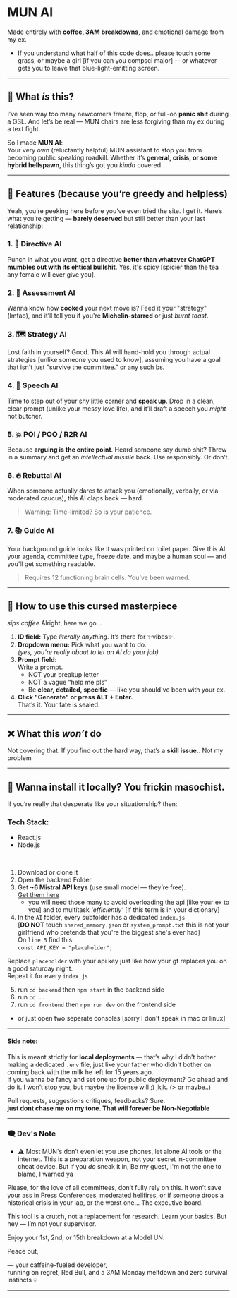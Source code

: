 # MUN AI  
Made entirely with **coffee, 3AM breakdowns**, and emotional damage from my ex.  
- If you understand what half of this code does.. please touch some grass, or maybe a girl [if you can you compsci major] -- or whatever gets you to leave that  blue-light-emitting screen.  
---

## 💩 What *is* this?

I’ve seen way too many newcomers freeze, flop, or full-on **panic shit** during a GSL. And let’s be real — MUN chairs are less forgiving than my ex during a text fight.

So I made **MUN AI**:  
Your very own (reluctantly helpful) MUN assistant to stop you from becoming public speaking roadkill. Whether it’s **general, crisis, or some hybrid hellspawn**, this thing’s got you *kinda* covered.

---

## 🚀 Features (because you’re greedy and helpless)

Yeah, you’re peeking here before you’ve even tried the site. I get it. Here’s what you’re getting — **barely deserved** but still better than your last relationship:

### 1. 🧾 Directive AI  
Punch in what you want, get a directive **better than whatever ChatGPT mumbles out with its ehtical bullshit**. Yes, it's spicy [spicier than the tea any female will ever give you].

### 2. 🧠 Assessment AI  
Wanna know how **cooked** your next move is? Feed it your "strategy" (lmfao), and it’ll tell you if you're **Michelin-starred** or just *burnt toast*.

### 3. 🗺️ Strategy AI  
Lost faith in yourself? Good. This AI will hand-hold you through actual strategies [unlike someone you used to know], assuming you have a goal that isn't just "survive the committee." or any such bs.

### 4. 📢 Speech AI  
Time to step out of your shy little corner and **speak up**. Drop in a clean, clear prompt (unlike your messy love life), and it’ll draft a speech you *might* not butcher.

### 5. 💥 POI / POO / R2R AI  
Because **arguing is the entire point**. Heard someone say dumb shit? Throw in a summary and get an *intellectual missile* back. Use responsibly. Or don’t.

### 6. 🔥 Rebuttal AI  
When someone actually dares to attack you (emotionally, verbally, or via moderated caucus), this AI claps back — hard.  
> Warning: Time-limited? So is your patience.

### 7. 📚 Guide AI  
Your background guide looks like it was printed on toilet paper. Give this AI your agenda, committee type, freeze date, and maybe a human soul — and you’ll get something readable.  
> Requires 12 functioning brain cells. You’ve been warned.

---

## 🧪 How to use this cursed masterpiece

*sips coffee* Alright, here we go...

1. **ID field:** Type *literally anything*. It’s there for ✨vibes✨.  
2. **Dropdown menu:** Pick what you want to do.  
   *(yes, you're really about to let an AI do your job)*  
3. **Prompt field:**  
   Write a prompt.  
   - NOT your breakup letter  
   - NOT a vague “help me pls”  
   - Be **clear, detailed, specific** — like you should've been with your ex.  
4. **Click "Generate" or press ALT + Enter.**  
   That’s it. Your fate is sealed.

---

## ❌ What this *won’t* do

Not covering that. If you find out the hard way, that’s a **skill issue.**. Not my problem

---

## 🔧 Wanna install it locally? You frickin masochist.

If you’re really that desperate like your situationship? then:

### Tech Stack:
- React.js
- Node.js

<br>

1. Download or clone it  
2. Open the backend Folder  
3. Get **~6 Mistral API keys** (use small model — they’re free).  
   [Get them here](https://console.mistral.ai)  
   - you will need those many to avoid overloading the api [like your ex to you] and to multitask *'efficiently'*  [if this term is in your dictionary]
4. In the `AI` folder, every subfolder has a dedicated `index.js` <br>[**DO NOT** touch `shared_memory.json` or `system_prompt.txt` this is not your girlfriend who pretends that you're the biggest she's ever had]  <br>
On `line 5` find this: <br>
`const API_KEY = "placeholder";` 

Replace `placeholder` with your api key just like how your gf replaces you on a good saturday night.  
Repeat it for every `index.js`

5. run `cd backend` then `npm start` in the backend side  
6. run `cd ..`  
7. run `cd frontend` then `npm run dev` on the frontend side  
- or just open two seperate consoles [sorry I don't speak in mac or linux]

---

#### Side note:  
This is meant strictly for **local deployments** — that’s why I didn’t bother making a dedicated `.env` file, just like your father who didn't bother on coming back with the milk he left for 15 years ago.  
If you wanna be fancy and set one up for public deployment? Go ahead and do it. I won’t stop you, but maybe the license will ;) jkjk. (> or maybe..)

Pull requests, suggestions critiques, feedbacks? Sure.<br>
**just dont chase me on my tone. That will forever be Non-Negotiable**

---

### 🗨️ Dev's Note  
- ⚠️ Most MUN's don’t even let you use phones, let alone AI tools or the internet. This is a preparation weapon, not your secret in-committee cheat device. But if you *do* sneak it in, Be my guest, I'm not the one to blame, I warned ya

Please, for the love of all committees, don’t fully rely on this. It won’t save your ass in Press Conferences, moderated hellfires, or if someone drops a historical crisis in your lap, or the worst one... The executive board.

This tool is a crutch, not a replacement for research. Learn your basics. But hey — I’m not your supervisor.

Enjoy your 1st, 2nd, or 15th breakdown at a Model UN.

Peace out,

— your caffeine-fueled developer,  
running on regret, Red Bull, and a 3AM Monday meltdown and zero survival instincts 💀

---

